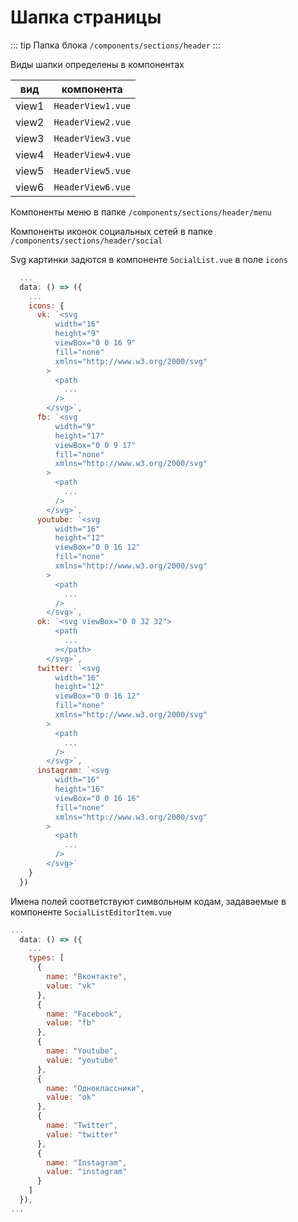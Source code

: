 # Шапка страницы

::: tip Папка блока
`/components/sections/header`
:::

Виды шапки определены в компонентах

| вид   | компонента        |
| ----- | ----------------- |
| view1 | `HeaderView1.vue` |
| view2 | `HeaderView2.vue` |
| view3 | `HeaderView3.vue` |
| view4 | `HeaderView4.vue` |
| view5 | `HeaderView5.vue` |
| view6 | `HeaderView6.vue` |

Компоненты меню в папке `/components/sections/header/menu`

Компоненты иконок социальных сетей в папке `/components/sections/header/social`

Svg картинки задются в компоненте `SocialList.vue` в поле `icons`

```js
  ...
  data: () => ({
    ...
    icons: {
      vk: `<svg
          width="16"
          height="9"
          viewBox="0 0 16 9"
          fill="none"
          xmlns="http://www.w3.org/2000/svg"
        >
          <path
            ...
          />
        </svg>`,
      fb: `<svg
          width="9"
          height="17"
          viewBox="0 0 9 17"
          fill="none"
          xmlns="http://www.w3.org/2000/svg"
        >
          <path
            ...
          />
        </svg>`,
      youtube: `<svg
          width="16"
          height="12"
          viewBox="0 0 16 12"
          fill="none"
          xmlns="http://www.w3.org/2000/svg"
        >
          <path
            ...
          />
        </svg>`,
      ok: `<svg viewBox="0 0 32 32">
          <path
            ...
          ></path>
        </svg>`,
      twitter: `<svg
          width="16"
          height="12"
          viewBox="0 0 16 12"
          fill="none"
          xmlns="http://www.w3.org/2000/svg"
        >
          <path
            ...
          />
        </svg>`,
      instagram: `<svg
          width="16"
          height="16"
          viewBox="0 0 16 16"
          fill="none"
          xmlns="http://www.w3.org/2000/svg"
        >
          <path
            ...
          />
        </svg>`
    }
  })
```

Имена полей соответствуют символьным кодам, задаваемые в компоненте `SocialListEditorItem.vue`

```js
...
  data: () => ({
    ...
    types: [
      {
        name: "Вконтакте",
        value: "vk"
      },
      {
        name: "Facebook",
        value: "fb"
      },
      {
        name: "Youtube",
        value: "youtube"
      },
      {
        name: "Одноклассники",
        value: "ok"
      },
      {
        name: "Twitter",
        value: "twitter"
      },
      {
        name: "Instagram",
        value: "instagram"
      }
    ]
  }),
...
```
